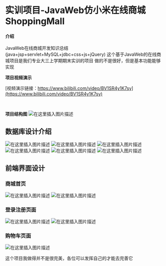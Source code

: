 # 实训项目-JavaWeb仿小米在线商城ShoppingMall

#### 介绍
JavaWeb在线商城开发知识总结(java+jsp+servlet+MySQL+jdbc+css+js+jQuery)
这个基于JavaWeb的在线商城项目是我们专业大三上学期期末实训的项目
做的不是很好，但是基本功能能够实现

**项目视频演示**

[视频演示链接：https://www.bilibili.com/video/BV1SR4y1K7sy](https://www.bilibili.com/video/BV1SR4y1K7sy)

<br>

**项目结构图**
![在这里插入图片描述](https://img-blog.csdnimg.cn/3624ca34aae949218992472801d5e03c.png?x-oss-process=image/watermark,type_d3F5LXplbmhlaQ,shadow_50,text_Q1NETiBAd3VfbGlhbmcwOTE3,size_9,color_FFFFFF,t_70,g_se,x_16#pic_center)

## 数据库设计介绍
![在这里插入图片描述](https://img-blog.csdnimg.cn/fd70583f8725462da314cbfe543d9adc.png#pic_center)
![在这里插入图片描述](https://img-blog.csdnimg.cn/09c9aa4ab30e4e918c93d5bf7c784443.png?x-oss-process=image/watermark,type_d3F5LXplbmhlaQ,shadow_50,text_Q1NETiBAd3VfbGlhbmcwOTE3,size_20,color_FFFFFF,t_70,g_se,x_16#pic_center)
![在这里插入图片描述](https://img-blog.csdnimg.cn/33e9478248894d49ae24a03185df9516.png?x-oss-process=image/watermark,type_d3F5LXplbmhlaQ,shadow_50,text_Q1NETiBAd3VfbGlhbmcwOTE3,size_20,color_FFFFFF,t_70,g_se,x_16#pic_center)
![在这里插入图片描述](https://img-blog.csdnimg.cn/e2af336762934f9082de910f37879184.png#pic_center)
![在这里插入图片描述](https://img-blog.csdnimg.cn/015f260364dd4c07b5445c00088da9ac.png#pic_center)
![在这里插入图片描述](https://img-blog.csdnimg.cn/914bc97e302c4ef4bb8ce8bc50443597.png?x-oss-process=image/watermark,type_d3F5LXplbmhlaQ,shadow_50,text_Q1NETiBAd3VfbGlhbmcwOTE3,size_20,color_FFFFFF,t_70,g_se,x_16#pic_center)

## 前端界面设计
### 商城首页
![在这里插入图片描述](https://img-blog.csdnimg.cn/a6be60438b5f46e4ab64d3024fcda01e.png?x-oss-process=image/watermark,type_d3F5LXplbmhlaQ,shadow_50,text_Q1NETiBAd3VfbGlhbmcwOTE3,size_20,color_FFFFFF,t_70,g_se,x_16#pic_center)
![在这里插入图片描述](https://img-blog.csdnimg.cn/499304b7639f45ff8e09e80d10040cdd.png?x-oss-process=image/watermark,type_d3F5LXplbmhlaQ,shadow_50,text_Q1NETiBAd3VfbGlhbmcwOTE3,size_20,color_FFFFFF,t_70,g_se,x_16#pic_center)

### 登录注册页面
![在这里插入图片描述](https://img-blog.csdnimg.cn/965f6406bd0b4a9db72f780bcffdc7d1.png?x-oss-process=image/watermark,type_d3F5LXplbmhlaQ,shadow_50,text_Q1NETiBAd3VfbGlhbmcwOTE3,size_20,color_FFFFFF,t_70,g_se,x_16#pic_center)
![在这里插入图片描述](https://img-blog.csdnimg.cn/27624b1a2b4a490aac32a9fe01c0ceec.png?x-oss-process=image/watermark,type_d3F5LXplbmhlaQ,shadow_50,text_Q1NETiBAd3VfbGlhbmcwOTE3,size_20,color_FFFFFF,t_70,g_se,x_16#pic_center)

### 购物车页面
![在这里插入图片描述](https://img-blog.csdnimg.cn/d980f75f095c49748d4b4ccde1a63746.png?x-oss-process=image/watermark,type_d3F5LXplbmhlaQ,shadow_50,text_Q1NETiBAd3VfbGlhbmcwOTE3,size_20,color_FFFFFF,t_70,g_se,x_16#pic_center)

这个项目我做得并不是很完美，各位可以发挥自己的才能去完善它